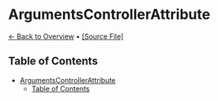 # ArgumentsControllerAttribute

[← Back to Overview](Overview.md) • [[Source File]](../EasyArguments/Attributes/ArgumentsControllerAttribute.cs)

## Table of Contents

- [ArgumentsControllerAttribute](#argumentscontrollerattribute)
  - [Table of Contents](#table-of-contents)

